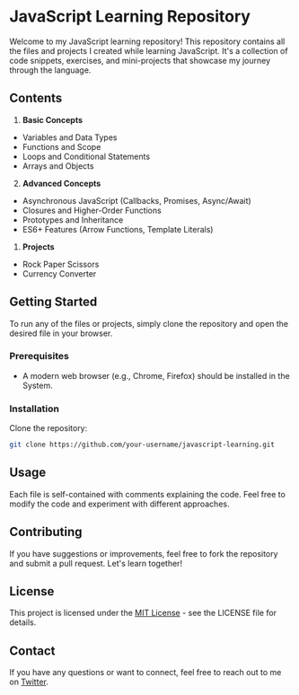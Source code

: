 # JavaScript Learning Repository

Welcome to my JavaScript learning repository! This repository contains all the files and projects I created while learning JavaScript. It's a collection of code snippets, exercises, and mini-projects that showcase my journey through the language.

## Contents

1. **Basic Concepts**

- Variables and Data Types
- Functions and Scope
- Loops and Conditional Statements
- Arrays and Objects

2. **Advanced Concepts**

- Asynchronous JavaScript (Callbacks, Promises, Async/Await)
- Closures and Higher-Order Functions
- Prototypes and Inheritance
- ES6+ Features (Arrow Functions, Template Literals)

1. **Projects**

- Rock Paper Scissors
- Currency Converter

## Getting Started

To run any of the files or projects, simply clone the repository and open the desired file in your browser.

### Prerequisites

- A modern web browser (e.g., Chrome, Firefox) should be installed in the System.

### Installation

Clone the repository:

```bash
git clone https://github.com/your-username/javascript-learning.git
```

## Usage

Each file is self-contained with comments explaining the code. Feel free to modify the code and experiment with different approaches.

## Contributing

If you have suggestions or improvements, feel free to fork the repository and submit a pull request. Let's learn together!

## License

This project is licensed under the [MIT License]() - see the LICENSE file for details.

## Contact

If you have any questions or want to connect, feel free to reach out to me on [Twitter](https://x.com/aasthayuli9821).
